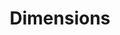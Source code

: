 ---
layout: default
bigquery: https://console.cloud.google.com/bigquery?p=covid-19-dimensions-ai&page=table&d=data&t=publications
contributors: Digital Science, https://www.digital-science.com/
cost: Free for personal, non-commercial use.
description: Dimensions contains more than 100 million publications, ranging from
  articles published in scholarly journals, books and book chapters, to preprints
  and conference proceedings. All publications are contextualized with linked data
  sets, funding, publications, patents, clinical trials, and policy documents. You
  can also view associated categories, funders, institutions, and researcher profiles.
documentation: https://docs.dimensions.ai/bigquery/index.html
last_edit: Mon, 04 Apr 2022 19:04:00 GMT
location: https://www.dimensions.ai/products/free/
maintained_by: Digital Science, https://www.digital-science.com/
schema_fields: '[''interventions'', ''repository_url'', ''concepts'', ''conference'',
  ''research_org_state_names'', ''id'', ''category_hra'', ''funding_details'', ''date_print'',
  ''research_org_city_names'', ''conditions'', ''granted_date'', ''original_abstract'',
  ''editors'', ''name'', ''eisbn'', ''labels'', ''inventor_names'', ''application_number'',
  ''funding_jpy'', ''active_years'', ''open_access_categories_v2'', ''subtitles'',
  ''funding_chf'', ''end_year'', ''research_org_state_codes'', ''publication_ids'',
  ''categories'', ''original_assignee_orgs'', ''parent_id'', ''linkout'', ''funding_eur'',
  ''mesh_terms'', ''kind'', ''funder_orgs'', ''license'', ''category_for'', ''funder_org_countries'',
  ''start_year'', ''embargo_date'', ''authors'', ''priority_date'', ''isbn'', ''family_count'',
  ''description'', ''category_icrp_ct'', ''email_address'', ''start_date'', ''repository_id'',
  ''citations'', ''journal'', ''category_hrcs_hc'', ''arxiv_id'', ''funding_aud'',
  ''associated_publication_arxiv_id'', ''brief_title'', ''legal_status'', ''category_rcdc'',
  ''wikipedia_url'', ''funder_countries'', ''address'', ''open_access_categories'',
  ''expiration_date'', ''research_orgs'', ''metrics'', ''funder_org'', ''external_ids'',
  ''reference_ids'', ''funder_org_state_codes'', ''category_uoa'', ''citation_string'',
  ''date_inserted'', ''date'', ''assignee_orgs'', ''publication_date'', ''legal_events'',
  ''current_assignee'', ''language'', ''publisher'', ''foa_number'', ''associated_publication_id'',
  ''filing_year'', ''cpc'', ''status'', ''established'', ''associated_publication_pmid'',
  ''priority_year'', ''assignee_countries'', ''date_normal'', ''abstract'', ''pmid'',
  ''acronym'', ''granted_year'', ''filing_date'', ''year'', ''grant_number'', ''family_id'',
  ''funder_org_cities'', ''current_assignee_orgs'', ''proceedings_title'', ''patent_ids'',
  ''date_modified'', ''book_title'', ''clinical_trial_ids'', ''acknowledgements'',
  ''original_assignee'', ''types'', ''research_org_countries'', ''created_date'',
  ''organisation_details'', ''date_online'', ''resulting_publication_ids'', ''funding_usd'',
  ''altmetrics'', ''original_assignee_countries'', ''links'', ''volume'', ''pmcid'',
  ''funding_cny'', ''investigators'', ''research_org_cities'', ''funding_nzd'', ''relationships'',
  ''funding_currency'', ''category_bra'', ''acronyms'', ''citations_count'', ''category_sdg'',
  ''doi'', ''filing_status'', ''publication_year'', ''funding_gbp'', ''mesh_headings'',
  ''phase'', ''source_id'', ''resulting_publication_doi'', ''expiration_year'', ''issue'',
  ''funder_org_acronyms'', ''research_org_country_names'', ''associated_grant_ids'',
  ''book_series_title'', ''jurisdiction'', ''researcher_ids'', ''cited_by_ids'', ''category_icrp_cso'',
  ''journal_lists'', ''repository_name'', ''type'', ''funding_cad'', ''ipcr'', ''aliases'',
  ''gender'', ''date_imported_gbq'', ''current_assignee_countries'', ''pages'', ''category_hrcs_rac'',
  ''associated_publication_doi'', ''registry'', ''original_title'', ''family_members_ids'',
  ''title'', ''funding_amount'', ''supporting_grant_ids'', ''end_date'']'
shortname: dimensions
tags:
- scholarly literature
- patents
- funding
- clinical trials
- academic profiles
terms_of_use: 'Use of both the Dimensions COVID-19 dataset and full Dimensions dataset
  are subject to the Dimensions Terms of use: https://www.dimensions.ai/policies-terms-legal '
title: Dimensions
uuid: dcff88bd-fe6b-4fdb-8159-809bf9d7bc1c
---